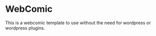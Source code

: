 # WebComic

This is a webcomic template to use without the need for wordpress or wordpress plugins.

